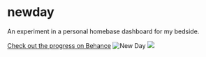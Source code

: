 # newday
An experiment in a personal homebase dashboard for my bedside.

[Check out the progress on Behance](https://www.behance.net/gallery/33226467/Bedside-10)
![](https://mir-s3-cdn-cf.behance.net/project_modules/1400/bfa19833226467.56a51c4aa84d0.jpg "New Day")
![](https://mir-s3-cdn-cf.behance.net/project_modules/1400/c159a533226467.56a51c4aab94a.png)